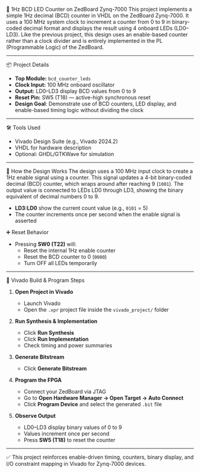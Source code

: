🔢 1Hz BCD LED Counter on ZedBoard Zynq-7000
This project implements a simple 1Hz decimal (BCD) counter in VHDL on the ZedBoard Zynq-7000. It uses a 100 MHz system clock to increment a counter from 0 to 9 in binary-coded decimal format and displays the result using 4 onboard LEDs (LD0–LD3). Like the previous project, this design uses an enable-based counter rather than a clock divider and is entirely implemented in the PL (Programmable Logic) of the ZedBoard.

---

📦 Project Details
- **Top Module:** `bcd_counter_leds`
- **Clock Input:** 100 MHz onboard oscillator
- **Output:** LD0–LD3 display BCD values from 0 to 9
- **Reset Pin:** SW5 (T18) — active-high synchronous reset
- **Design Goal**: Demonstrate use of BCD counters, LED display, and enable-based timing logic without dividing the clock

---

🛠️ Tools Used
- Vivado Design Suite (e.g., Vivado 2024.2)
- VHDL for hardware description
- Optional: GHDL/GTKWave for simulation

---

📐 How the Design Works
The design uses a 100 MHz input clock to create a 1Hz enable signal using a counter. This signal updates a 4-bit binary-coded decimal (BCD) counter, which wraps around after reaching 9 (`1001`). The output value is connected to LEDs LD0 through LD3, showing the binary equivalent of decimal numbers 0 to 9.

- **LD3:LD0** show the current count value (e.g., `0101` = 5)
- The counter increments once per second when the enable signal is asserted

➕ Reset Behavior
- Pressing **SW0 (T22)** will:
  - Reset the internal 1Hz enable counter
  - Reset the BCD counter to 0 (`0000`)
  - Turn OFF all LEDs temporarily

---

🔌 Vivado Build & Program Steps

1. **Open Project in Vivado**
   - Launch Vivado
   - Open the `.xpr` project file inside the `vivado_project/` folder

2. **Run Synthesis & Implementation**
   - Click **Run Synthesis**
   - Click **Run Implementation**
   - Check timing and power summaries

3. **Generate Bitstream**
   - Click **Generate Bitstream**

4. **Program the FPGA**
   - Connect your ZedBoard via JTAG
   - Go to **Open Hardware Manager → Open Target → Auto Connect**
   - Click **Program Device** and select the generated `.bit` file

5. **Observe Output**
   - LD0–LD3 display binary values of 0 to 9
   - Values increment once per second
   - Press **SW5 (T18)** to reset the counter

---

✅ This project reinforces enable-driven timing, counters, binary display, and I/O constraint mapping in Vivado for Zynq-7000 devices.
